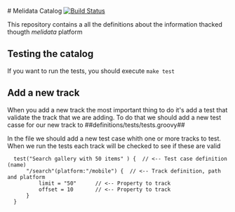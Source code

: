 # Melidata Catalog
[![Build Status](http://drone.melicloud.com/github.com/mercadolibre/melidata-catalog/status.svg?branch=master)](http://drone.melicloud.com/github.com/mercadolibre/melidata-catalog)

This repository contains a all the definitions about the information thacked thougth *melidata* platform

## Testing the catalog

If you want to run the tests, you should execute ```make test```


## Add a new track

When you add a new track the most important thing to do it's add a test that validate the track that we are adding. To do that we should add a new test casse for our new track to ##definitions/tests/tests.groovy##

In the file we should add a new test case whith one or more tracks to test. When we run the tests each track will be checked to see if these are valid
```
  test("Search gallery with 50 items" ) {  // <-- Test case definition (name)
      "/search"(platform:"/mobile") {  // <-- Track definition, path and platform
          limit = "50"      // <-- Property to track
          offset = 10       // <-- Property to track
      }   
  }
```

